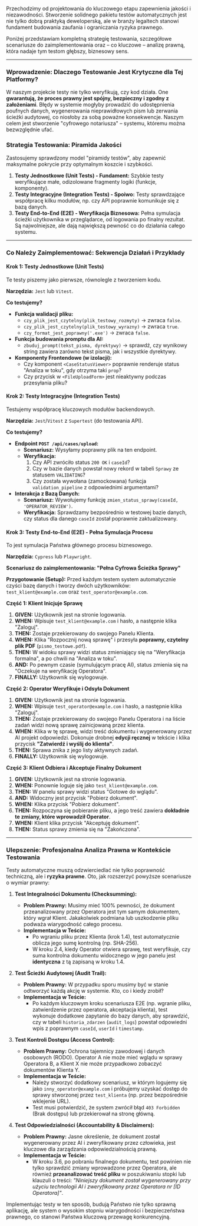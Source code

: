 Przechodzimy od projektowania do kluczowego etapu zapewnienia jakości i niezawodności. Stworzenie solidnego pakietu testów automatycznych jest nie tylko dobrą praktyką deweloperską, ale w branży legaltech stanowi fundament budowania zaufania i ograniczania ryzyka prawnego.

Poniżej przedstawiam kompletną strategię testowania, szczegółowe scenariusze do zaimplementowania oraz – co kluczowe – analizę prawną, która nadaje tym testom głębszy, biznesowy sens.

---

### **Wprowadzenie: Dlaczego Testowanie Jest Krytyczne dla Tej Platformy?**

W naszym projekcie testy nie tylko weryfikują, czy kod działa. One **gwarantują, że proces prawny jest spójny, bezpieczny i zgodny z założeniami**. Błędy w systemie mogłyby prowadzić do udostępnienia poufnych danych, wygenerowania nieprawidłowych pism lub zerwania ścieżki audytowej, co niosłoby za sobą poważne konsekwencje. Naszym celem jest stworzenie "cyfrowego notariusza" – systemu, któremu można bezwzględnie ufać.

### **Strategia Testowania: Piramida Jakości**

Zastosujemy sprawdzony model "piramidy testów", aby zapewnić maksymalne pokrycie przy optymalnym koszcie i szybkości.

1.  **Testy Jednostkowe (Unit Tests) - Fundament:** Szybkie testy weryfikujące małe, odizolowane fragmenty logiki (funkcje, komponenty).
2.  **Testy Integracyjne (Integration Tests) - Spoiwo:** Testy sprawdzające współpracę kilku modułów, np. czy API poprawnie komunikuje się z bazą danych.
3.  **Testy End-to-End (E2E) - Weryfikacja Biznesowa:** Pełna symulacja ścieżki użytkownika w przeglądarce, od logowania po finalny rezultat. Są najwolniejsze, ale dają największą pewność co do działania całego systemu.

---

### **Co Należy Zaimplementować: Sekwencja Działań i Przykłady**

#### **Krok 1: Testy Jednostkowe (Unit Tests)**

Te testy piszemy jako pierwsze, równolegle z tworzeniem kodu.

**Narzędzia:** `Jest` lub `Vitest`.

**Co testujemy?**
*   **Funkcja walidacji pliku:**
    *   `czy_plik_jest_czytelny(plik_testowy_rozmyty)` -> zwraca `false`.
    *   `czy_plik_jest_czytelny(plik_testowy_wyrazny)` -> zwraca `true`.
    *   `czy_format_jest_poprawny('.exe')` -> zwraca `false`.
*   **Funkcja budowania promptu dla AI:**
    *   `zbuduj_prompt(tekst_pisma, dyrektywy)` -> sprawdź, czy wynikowy string zawiera zarówno tekst pisma, jak i wszystkie dyrektywy.
*   **Komponenty Frontendowe (w izolacji):**
    *   Czy komponent `<CaseStatusViewer>` poprawnie renderuje status "Analiza w toku", gdy otrzyma taki `prop`?
    *   Czy przycisk w `<FileUploadForm>` jest nieaktywny podczas przesyłania pliku?

#### **Krok 2: Testy Integracyjne (Integration Tests)**

Testujemy współpracę kluczowych modułów backendowych.

**Narzędzia:** `Jest`/`Vitest` z `Supertest` (do testowania API).

**Co testujemy?**
*   **Endpoint `POST /api/cases/upload`:**
    *   **Scenariusz:** Wysyłamy poprawny plik na ten endpoint.
    *   **Weryfikacja:**
        1.  Czy API zwróciło status `200 OK` i `caseId`?
        2.  Czy w bazie danych powstał nowy rekord w tabeli `Sprawy` ze statusem `VALIDATING`?
        3.  Czy została wywołana (zamockowana) funkcja `validation_pipeline` z odpowiednimi argumentami?
*   **Interakcja z Bazą Danych:**
    *   **Scenariusz:** Wywołujemy funkcję `zmien_status_sprawy(caseId, 'OPERATOR_REVIEW')`.
    *   **Weryfikacja:** Sprawdzamy bezpośrednio w testowej bazie danych, czy status dla danego `caseId` został poprawnie zaktualizowany.

#### **Krok 3: Testy End-to-End (E2E) - Pełna Symulacja Procesu**

To jest symulacja Państwa głównego procesu biznesowego.

**Narzędzia:** `Cypress` lub `Playwright`.

**Scenariusz do zaimplementowania: "Pełna Cyfrowa Ścieżka Sprawy"**

**Przygotowanie (Setup):** Przed każdym testem system automatycznie czyści bazę danych i tworzy dwóch użytkowników: `test_klient@example.com` oraz `test_operator@example.com`.

**Część 1: Klient Inicjuje Sprawę**
1.  **GIVEN:** Użytkownik jest na stronie logowania.
2.  **WHEN:** Wpisuje `test_klient@example.com` i hasło, a następnie klika "Zaloguj".
3.  **THEN:** Zostaje przekierowany do swojego Panelu Klienta.
4.  **WHEN:** Klika "Rozpocznij nową sprawę" i przesyła **poprawny, czytelny plik PDF** (`pismo_testowe.pdf`).
5.  **THEN:** W widoku sprawy widzi status zmieniający się na "Weryfikacja formalna", a po chwili na "Analiza w toku".
6.  **AND:** Po pewnym czasie (symulującym pracę AI), status zmienia się na "Oczekuje na weryfikację Operatora".
7.  **FINALLY:** Użytkownik się wylogowuje.

**Część 2: Operator Weryfikuje i Odsyła Dokument**
1.  **GIVEN:** Użytkownik jest na stronie logowania.
2.  **WHEN:** Wpisuje `test_operator@example.com` i hasło, a następnie klika "Zaloguj".
3.  **THEN:** Zostaje przekierowany do swojego Panelu Operatora i na liście zadań widzi nową sprawę zainicjowaną przez klienta.
4.  **WHEN:** Klika w tę sprawę, widzi treść dokumentu i wygenerowany przez AI projekt odpowiedzi. Dokonuje drobnej **edycji ręcznej** w tekście i klika przycisk **"Zatwierdź i wyślij do klienta"**.
5.  **THEN:** Sprawa znika z jego listy aktywnych zadań.
6.  **FINALLY:** Użytkownik się wylogowuje.

**Część 3: Klient Odbiera i Akceptuje Finalny Dokument**
1.  **GIVEN:** Użytkownik jest na stronie logowania.
2.  **WHEN:** Ponownie loguje się jako `test_klient@example.com`.
3.  **THEN:** W panelu sprawy widzi status "Gotowe do wglądu".
4.  **AND:** Widoczny jest przycisk "Pobierz dokument".
5.  **WHEN:** Klika przycisk "Pobierz dokument".
6.  **THEN:** Rozpoczyna się pobieranie pliku, a jego treść zawiera **dokładnie te zmiany, które wprowadził Operator**.
7.  **WHEN:** Klient klika przycisk "Akceptuję dokument".
8.  **THEN:** Status sprawy zmienia się na "Zakończona".

---

### **Ulepszenie: Profesjonalna Analiza Prawna w Kontekście Testowania**

Testy automatyczne muszą odzwierciedlać nie tylko poprawność techniczną, ale i **ryzyka prawne**. Oto, jak rozszerzyć powyższe scenariusze o wymiar prawny:

1.  **Test Integralności Dokumentu (Checksumming):**
    *   **Problem Prawny:** Musimy mieć 100% pewności, że dokument przeanalizowany przez Operatora jest tym samym dokumentem, który wgrał Klient. Jakakolwiek podmiana lub uszkodzenie pliku podważa wiarygodność całego procesu.
    *   **Implementacja w Teście:**
        *   Po wgraniu pliku przez Klienta (krok 1.4), test automatycznie oblicza jego sumę kontrolną (np. SHA-256).
        *   W kroku 2.4, kiedy Operator otwiera sprawę, test weryfikuje, czy suma kontrolna dokumentu widocznego w jego panelu jest **identyczna** z tą zapisaną w kroku 1.4.

2.  **Test Ścieżki Audytowej (Audit Trail):**
    *   **Problem Prawny:** W przypadku sporu musimy być w stanie odtworzyć każdą akcję w systemie. Kto, co i kiedy zrobił?
    *   **Implementacja w Teście:**
        *   Po każdym kluczowym kroku scenariusza E2E (np. wgranie pliku, zatwierdzenie przez operatora, akceptacja klienta), test wykonuje dodatkowe zapytanie do bazy danych, aby sprawdzić, czy w tabeli `historia_zdarzen` (`audit_logs`) powstał odpowiedni wpis z poprawnym `caseId`, `userId` i `timestamp`.

3.  **Test Kontroli Dostępu (Access Control):**
    *   **Problem Prawny:** Ochrona tajemnicy zawodowej i danych osobowych (RODO). Operator A nie może mieć wglądu w sprawy Operatora B, a Klient X nie może przypadkowo zobaczyć dokumentów Klienta Y.
    *   **Implementacja w Teście:**
        *   Należy stworzyć dodatkowy scenariusz, w którym logujemy się jako `inny_operator@example.com` i próbujemy uzyskać dostęp do sprawy stworzonej przez `test_klienta` (np. przez bezpośrednie wklejenie URL).
        *   Test musi potwierdzić, że system zwrócił błąd `403 Forbidden` (Brak dostępu) lub przekierował na stronę główną.

4.  **Test Odpowiedzialności (Accountability & Disclaimers):**
    *   **Problem Prawny:** Jasne określenie, że dokument został wygenerowany przez AI i zweryfikowany przez człowieka, jest kluczowe dla zarządzania odpowiedzialnością prawną.
    *   **Implementacja w Teście:**
        *   W kroku 3.6, po pobraniu finalnego dokumentu, test powinien nie tylko sprawdzić zmiany wprowadzone przez Operatora, ale również **przeanalizować treść pliku** w poszukiwaniu stopki lub klauzuli o treści: *"Niniejszy dokument został wygenerowany przy użyciu technologii AI i zweryfikowany przez Operatora nr [ID Operatora]"*.

Implementując testy w ten sposób, budują Państwo nie tylko sprawną aplikację, ale system o wysokim stopniu wiarygodności i bezpieczeństwa prawnego, co stanowi Państwa kluczową przewagę konkurencyjną.
